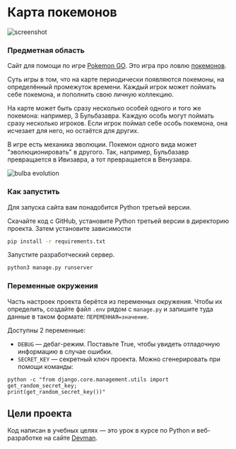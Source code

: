 # Карта покемонов #

![screenshot](https://dvmn.org/filer/canonical/1563275070/172/)

### Предметная область ###

Сайт для помощи по игре [Pokemon GO](https://www.pokemongo.com/en-us/). Это игра про ловлю [покемонов](https://ru.wikipedia.org/wiki/%D0%9F%D0%BE%D0%BA%D0%B5%D0%BC%D0%BE%D0%BD).

Суть игры в том, что на карте периодически появляются покемоны, на определённый промежуток времени. Каждый игрок может поймать себе покемона, и пополнить свою личную коллекцию.

На карте может быть сразу несколько особей одного и того же покемона: например, 3 Бульбазавра. Каждую особь могут поймать сразу несколько игроков. Если игрок поймал себе особь покемона, она исчезает для него, но остаётся для других.

В игре есть механика эволюции. Покемон одного вида может "эволюционировать" в другого. Так, например, Бульбазавр превращается в Ивизавра, а тот превращается в Венузавра.

![bulba evolution](https://dvmn.org/filer/canonical/1562265973/167/)

### Как запустить ###

Для запуска сайта вам понадобится Python третьей версии.

Скачайте код с GitHub, установите Python третьей версии в директорию проекта. Затем установите зависимости

```sh
pip install -r requirements.txt
```

Запустите разработческий сервер.

```sh
python3 manage.py runserver
```

### Переменные окружения ###

Часть настроек проекта берётся из переменных окружения. Чтобы их определить, создайте файл `.env` рядом с `manage.py` и запишите туда данные в таком формате: `ПЕРЕМЕННАЯ=значение`.

Доступны 2 переменные:
- `DEBUG` — дебаг-режим. Поставьте True, чтобы увидеть отладочную информацию в случае ошибки.
- `SECRET_KEY` — секретный ключ проекта. Можно сгенерировать при помощи команды:

```shell
python -c "from django.core.management.utils import get_random_secret_key;
print(get_random_secret_key())"
```

## Цели проекта ##

Код написан в учебных целях — это урок в курсе по Python и веб-разработке на сайте [Devman](https://dvmn.org).
